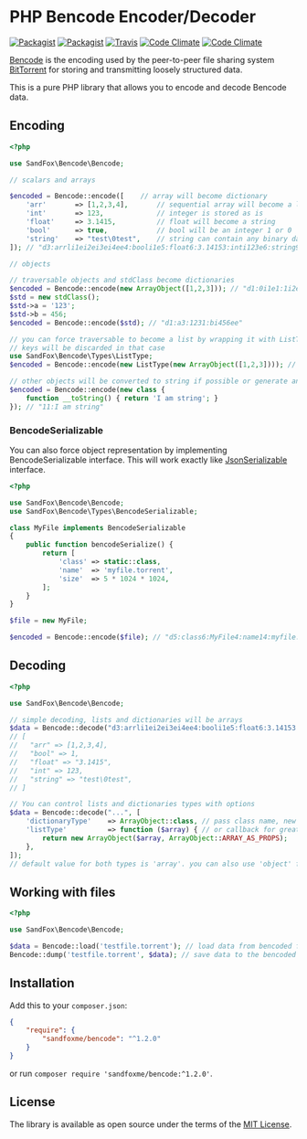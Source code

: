 # PHP Bencode Encoder/Decoder

[![Packagist](https://img.shields.io/packagist/v/sandfoxme/bencode.svg)](https://packagist.org/packages/sandfoxme/bencode)
[![Packagist](https://img.shields.io/github/license/sandfoxme/bencode.svg)](https://opensource.org/licenses/MIT)
[![Travis](https://img.shields.io/travis/sandfoxme/bencode.svg)](https://travis-ci.org/sandfoxme/bencode)
[![Code Climate](https://img.shields.io/codeclimate/c/sandfoxme/bencode.svg)](https://codeclimate.com/github/sandfoxme/bencode/coverage)
[![Code Climate](https://img.shields.io/codeclimate/maintainability/sandfoxme/bencode.svg)](https://codeclimate.com/github/sandfoxme/bencode)

[Bencode](https://en.wikipedia.org/wiki/Bencode) is the encoding used by the peer-to-peer file sharing system
[BitTorrent](https://en.wikipedia.org/wiki/BitTorrent) for storing and transmitting loosely structured data.

This is a pure PHP library that allows you to encode and decode Bencode data.

## Encoding

```php
<?php

use SandFox\Bencode\Bencode;

// scalars and arrays

$encoded = Bencode::encode([    // array will become dictionary
    'arr'       => [1,2,3,4],       // sequential array will become a list
    'int'       => 123,             // integer is stored as is
    'float'     => 3.1415,          // float will become a string
    'bool'      => true,            // bool will be an integer 1 or 0
    'string'    => "test\0test",    // string can contain any binary data
]); // "d3:arrli1ei2ei3ei4ee4:booli1e5:float6:3.14153:inti123e6:string9:test\0teste"

// objects

// traversable objects and stdClass become dictionaries
$encoded = Bencode::encode(new ArrayObject([1,2,3])); // "d1:0i1e1:1i2e1:2i3ee"
$std = new stdClass(); 
$std->a = '123'; 
$std->b = 456;
$encoded = Bencode::encode($std); // "d1:a3:1231:bi456ee"

// you can force traversable to become a list by wrapping it with ListType
// keys will be discarded in that case
use SandFox\Bencode\Types\ListType;
$encoded = Bencode::encode(new ListType(new ArrayObject([1,2,3]))); // "li1ei2ei3ee"

// other objects will be converted to string if possible or generate an error if not
$encoded = Bencode::encode(new class { 
    function __toString() { return 'I am string'; } 
}); // "11:I am string"
```

### BencodeSerializable

You can also force object representation by implementing BencodeSerializable interface.
This will work exactly like [JsonSerializable](http://php.net/manual/en/class.jsonserializable.php) interface.
```php
<?php

use SandFox\Bencode\Bencode;
use SandFox\Bencode\Types\BencodeSerializable;

class MyFile implements BencodeSerializable
{
    public function bencodeSerialize() {
        return [
            'class' => static::class,
            'name'  => 'myfile.torrent',
            'size'  => 5 * 1024 * 1024,
        ];
    }
}

$file = new MyFile;

$encoded = Bencode::encode($file); // "d5:class6:MyFile4:name14:myfile.torrent4:sizei5242880ee"
```

## Decoding

```php
<?php

use SandFox\Bencode\Bencode;

// simple decoding, lists and dictionaries will be arrays
$data = Bencode::decode("d3:arrli1ei2ei3ei4ee4:booli1e5:float6:3.14153:inti123e6:string9:test\0teste");
// [
//   "arr" => [1,2,3,4],
//   "bool" => 1,
//   "float" => "3.1415",
//   "int" => 123,
//   "string" => "test\0test",
// ]

// You can control lists and dictionaries types with options
$data = Bencode::decode("...", [
    'dictionaryType'    => ArrayObject::class, // pass class name, new $type($array) will be created
    'listType'          => function ($array) { // or callback for greater flexibility
        return new ArrayObject($array, ArrayObject::ARRAY_AS_PROPS);
    },
]);
// default value for both types is 'array'. you can also use 'object' for stdClass
```

## Working with files

```php
<?php

use SandFox\Bencode\Bencode;

$data = Bencode::load('testfile.torrent'); // load data from bencoded file
Bencode::dump('testfile.torrent', $data); // save data to the bencoded file
```

## Installation

Add this to your `composer.json`:

```json
{
    "require": {
        "sandfoxme/bencode": "^1.2.0"
    }
}
```

or run `composer require 'sandfoxme/bencode:^1.2.0'`.

## License

The library is available as open source under the terms of the [MIT License](https://opensource.org/licenses/MIT).
